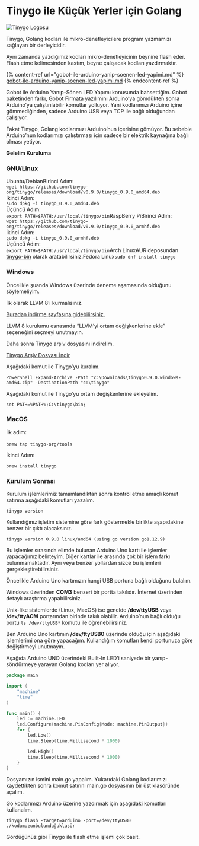 # Tinygo ile Küçük Yerler için Golang

![Tinygo Logosu](../.gitbook/assets/tinygo-logo.png)

Tinygo, Golang kodları ile mikro-denetleyicilere program yazmamızı sağlayan bir derleyicidir.

Aynı zamanda yazdığımız kodları mikro-denetleyicinin beynine flash eder. Flash etme kelimesinden kastım, beyne çalışacak kodları yazdırmaktır.

{% content-ref url="gobot-ile-arduino-yanip-soenen-led-yapimi.md" %}
[gobot-ile-arduino-yanip-soenen-led-yapimi.md](gobot-ile-arduino-yanip-soenen-led-yapimi.md)
{% endcontent-ref %}

Gobot ile Arduino Yanıp-Sönen LED Yapımı konusunda bahsettiğim. Gobot paketinden farkı, Gobot Firmata yazılımını Arduino’ya gömdükten sonra Arduino’ya çalıştırılabilir komutlar yolluyor. Yani kodlarımızı Arduino içine gömmediğinden, sadece Arduino USB veya TCP ile bağlı olduğundan çalışıyor.

Fakat Tinygo, Golang kodlarımızı Arduino’nun içerisine gömüyor. Bu sebeble Arduino’nun kodlarımızı çalıştırması için sadece bir elektrik kaynağına bağlı olması yetiyor.

**Gelelim Kuruluma**

### GNU/Linux

Ubuntu/DebianBirinci Adım:\
`wget https://github.com/tinygo-org/tinygo/releases/download/v0.9.0/tinygo_0.9.0_amd64.deb`\
İkinci Adım:\
`sudo dpkg -i tinygo_0.9.0_amd64.deb`\
Üçüncü Adım:\
`export PATH=$PATH:/usr/local/tinygo/bin`RaspBerry PiBirinci Adım:\
`wget https://github.com/tinygo-org/tinygo/releases/download/v0.9.0/tinygo_0.9.0_armhf.deb`\
İkinci Adım:\
`sudo dpkg -i tinygo_0.9.0_armhf.deb`\
Üçüncü Adım:\
`export PATH=$PATH:/usr/local/tinygo/bin`Arch LinuxAUR deposundan [tinygo-bin](https://aur.archlinux.org/packages/tinygo-bin/) olarak aratabilirsiniz.Fedora Linux`sudo dnf install tinygo`

### **Windows**

Öncelikle şuanda Windows üzerinde deneme aşamasında olduğunu söylemeliyim.

İlk olarak LLVM 8’i kurmalısınız.

[Buradan indirme sayfasına gidebilirsiniz.](http://releases.llvm.org/download.html#8.0.1)

LLVM 8 kurulumu esnasında “LLVM’yi ortam değişkenlerine ekle” seçeneğini seçmeyi unutmayın.

Daha sonra Tinygo arşiv dosyasını indirelim.

[Tinygo Arşiv Dosyası İndir](https://github.com/tinygo-org/tinygo/releases/download/v0.9.0/tinygo0.9.0.windows-amd64.zip)

Aşağıdaki komut ile Tinygo’yu kuralım.

`PowerShell Expand-Archive -Path "c:\Downloads\tinygo0.9.0.windows-amd64.zip" -DestinationPath "c:\tinygo"`

Aşağıdaki komut ile Tinygo’yu ortam değişkenlerine ekleyelim.

`set PATH=%PATH%;C:\tinygo\bin;`

### MacOS

İlk adım:

​`brew tap tinygo-org/tools`

İkinci Adım:

`brew install tinygo`

### Kurulum Sonrası

Kurulum işlemlerimiz tamamlandıktan sonra kontrol etme amaçlı komut satırına aşağıdaki komutları yazalım.

`tinygo version`

Kullandığınız işletim sistemine göre fark göstermekle birlikte aşapıdakine benzer bir çıktı alacaksınız.

`tinygo version 0.9.0 linux/amd64 (using go version go1.12.9)`

Bu işlemler sırasında elimde bulunan Arduino Uno kartı ile işlemler yapacağımız belirteyim. Diğer kartlar ile arasında çok bir işlem farkı bulunmamaktadır. Aynı veya benzer yollardan sizce bu işlemleri gerçekleştirebilirsiniz.

Öncelikle Arduino Uno kartımızın hangi USB portuna bağlı olduğunu bulalım.

Windows üzerinden **COM3** benzeri bir portta takılıdır. İnternet üzerinden detaylı araştırma yapabilirsiniz.

Unix-like sistemlerde (Linux, MacOS) ise genelde **/dev/ttyUSB** veya **/dev/ttyACM** portarından birinde takılı olabilir. Arduino’nun bağlı olduğu portu `ls /dev/ttyUSB*` komutu ile öğrenebilirsiniz.

Ben Arduino Uno kartımın **/dev/ttyUSB0** üzerinde olduğu için aşağıdaki işlemlerimi ona göre yapacağım. Kullandığım komutları kendi portunuza göre değiştirmeyi unutmayın.

Aşağıda Arduino UNO üzerindeki Built-In LED’i saniyede bir yanıp-söndürmeye yarayan Golang kodları yer alıyor.

```go
package main

import (
	"machine"
	"time"
)

func main() {
	led := machine.LED
	led.Configure(machine.PinConfig{Mode: machine.PinOutput})
	for {
		led.Low()
		time.Sleep(time.Millisecond * 1000)

		led.High()
		time.Sleep(time.Millisecond * 1000)
	}
}
```

Dosyamızın ismini main.go yapalım. Yukarıdaki Golang kodlarımızı kaydettikten sonra komut satırını main.go dosyasının bir üst klasöründe açalım.

Go kodlarımızı Arduino üzerine yazdırmak için aşağıdaki komutları kullanalım.

`tinygo flash -target=arduino -port=/dev/ttyUSB0 ./kodumuzunbulunduğuklasör`

Gördüğünüz gibi Tinygo ile flash etme işlemi çok basit.
